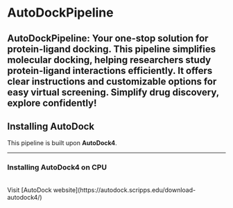 # AutoDockPipeline
AutoDockPipeline: Your one-stop solution for protein-ligand docking. This pipeline simplifies molecular docking, helping researchers study protein-ligand interactions efficiently. It offers clear instructions and customizable options for easy virtual screening. Simplify drug discovery, explore confidently!
<br>
---

## Installing AutoDock

This pipeline is built upon **AutoDock4**. 

---

### Installing AutoDock4 on CPU
<br>
Visit [AutoDock website](https://autodock.scripps.edu/download-autodock4/)

